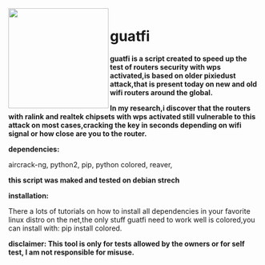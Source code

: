 <img align="left" width="200" height="200" src="http://i64.tinypic.com/2m4w38o.png">


# guatfi

**guatfi is a script created to speed up the test of routers security with wps 
activated,is based on older pixiedust attack,that is present today on new and
old wifi routers around the global.**

**In my research,i discover that the routers with ralink and realtek chipsets with
wps activated still vulnerable to this attack on most cases,cracking the key in 
seconds depending on wifi signal or how close are you to the router.**

**dependencies:**

aircrack-ng,
python2,
pip,
python colored,
reaver,

**this script was maked and tested on debian strech**


**installation:**

There a lots of tutorials on how to install all dependencies in your favorite
linux distro on the net,the only stuff guatfi need to work well is colored,you 
can install with: pip install colored.

**disclaimer:
This tool is only for tests allowed by the owners or for self test,
I am not responsible for misuse.**

